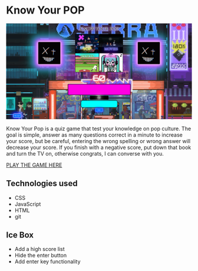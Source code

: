 # **Know Your POP**
![GAME!!](./assets/gamepic.PNG)

Know Your Pop is a quiz game that test your knowledge on pop culture. The goal is simple, answer as many questions correct in a minute to increase your score, but be careful, entering the wrong spelling or wrong answer will decrease your score. If you finish with a negative score, put down that book and turn the TV on, otherwise congrats, I can converse with you.

[PLAY THE GAME HERE](https://know-your-pop.netlify.app)




## **Technologies used**

- CSS
- JavaScript
- HTML
- git




## **Ice Box**

- Add a high score list
- Hide the enter button
- Add enter key functionality
